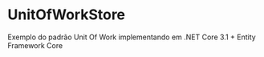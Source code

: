 # UnitOfWorkStore
Exemplo do padrão Unit Of Work implementando em .NET Core 3.1 + Entity Framework Core
